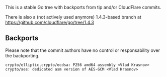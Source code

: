 This is a stable Go tree with backports from tip and/or CloudFlare commits.

There is also a (not actively used anymore) 1.4.3-based branch at https://github.com/cloudflare/go/tree/1.4.3

## Backports

Please note that the commit authors have no control or responsability over the backporting.

```
crypto/elliptic,crypto/ecdsa: P256 amd64 assembly <Vlad Krasnov>
crypto/aes: dedicated asm version of AES-GCM <Vlad Krasnov>
```
